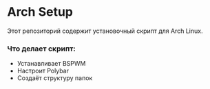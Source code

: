 # Arch Setup

Этот репозиторий содержит установочный скрипт для Arch Linux.

### Что делает скрипт:
- Устанавливает BSPWM
- Настроит Polybar
- Создаёт структуру папок
